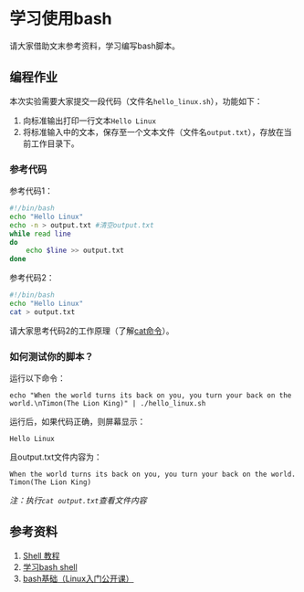 # 学习使用bash

请大家借助文末参考资料，学习编写bash脚本。

## 编程作业

本次实验需要大家提交一段代码（文件名`hello_linux.sh`），功能如下：

1. 向标准输出打印一行文本`Hello Linux`
2. 将标准输入中的文本，保存至一个文本文件（文件名`output.txt`），存放在当前工作目录下。

### 参考代码

参考代码1：

```bash
#!/bin/bash
echo "Hello Linux"
echo -n > output.txt #清空output.txt
while read line
do
    echo $line >> output.txt
done
```

参考代码2：

```sh
#!/bin/bash
echo "Hello Linux"
cat > output.txt
```

请大家思考代码2的工作原理（了解[cat命令](https://linux.die.net/man/1/cat)）。

### 如何测试你的脚本？

运行以下命令：

```
echo "When the world turns its back on you, you turn your back on the world.\nTimon(The Lion King)" | ./hello_linux.sh
```

运行后，如果代码正确，则屏幕显示：

```
Hello Linux
```

且output.txt文件内容为：

```
When the world turns its back on you, you turn your back on the world.
Timon(The Lion King)
```

*注：执行`cat output.txt`查看文件内容*

## 参考资料

1. [Shell 教程](http://www.runoob.com/linux/linux-shell.html)
2. [学习bash shell](http://cn.linux.vbird.org/linux_basic/0320bash.php)
3. [bash基础（Linux入门公开课）](https://ftp.ustclug.org/course/)